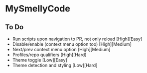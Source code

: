 # MySmellyCode

## To Do
- Run scripts upon navigation to PR, not only reload [High][Easy]
- Disable/enable (context menu option too) [High][Medium]
- Next/prev context menu option [High][Medium]
- Profiles/repo qualifiers [High][Hard]
- Theme toggle [Low][Easy]
- Theme detection and styling [Low][Hard]